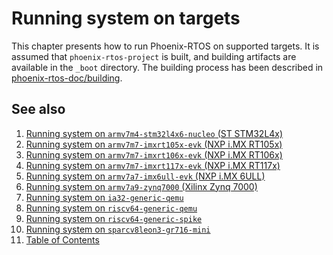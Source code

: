 # Running system on targets

This chapter presents how to run Phoenix-RTOS on supported targets. It is assumed that `phoenix-rtos-project` is built,
and building artifacts are available in the `_boot` directory. The building process has been described in
[phoenix-rtos-doc/building](../building/README.md).

## See also

1. [Running system on `armv7m4-stm32l4x6-nucleo` (ST STM32L4x)](armv7m4-stm32l4x6-nucleo.md)
2. [Running system on `armv7m7-imxrt105x-evk` (NXP i.MX RT105x)](armv7m7-imxrt105x-evk.md)
3. [Running system on `armv7m7-imxrt106x-evk` (NXP i.MX RT106x)](armv7m7-imxrt106x-evk.md)
4. [Running system on `armv7m7-imxrt117x-evk` (NXP i.MX RT117x)](armv7m7-imxrt117x-evk.md)
5. [Running system on `armv7a7-imx6ull-evk` (NXP i.MX 6ULL)](armv7a7-imx6ull-evk.md)
6. [Running system on `armv7a9-zynq7000` (Xilinx Zynq 7000)](armv7a9-zynq7000.md)
7. [Running system on `ia32-generic-qemu`](ia32-generic-qemu.md)
8. [Running system on `riscv64-generic-qemu`](riscv64-generic-qemu.md)
9. [Running system on `riscv64-generic-spike`](riscv64-generic-spike.md)
10. [Running system on `sparcv8leon3-gr716-mini`](sparcv8leon3-gr716-mini.md)
11. [Table of Contents](../README.md)

